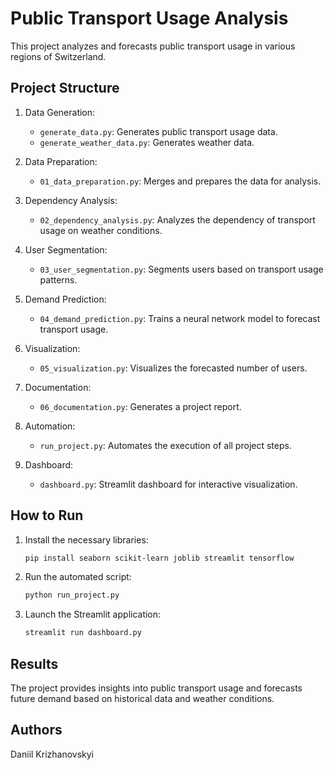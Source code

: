 # Public Transport Usage Analysis

This project analyzes and forecasts public transport usage in various regions of Switzerland.

## Project Structure

1. Data Generation:
    - `generate_data.py`: Generates public transport usage data.
    - `generate_weather_data.py`: Generates weather data.

2. Data Preparation:
    - `01_data_preparation.py`: Merges and prepares the data for analysis.

3. Dependency Analysis:
    - `02_dependency_analysis.py`: Analyzes the dependency of transport usage on weather conditions.

4. User Segmentation:
    - `03_user_segmentation.py`: Segments users based on transport usage patterns.

5. Demand Prediction:
    - `04_demand_prediction.py`: Trains a neural network model to forecast transport usage.

6. Visualization:
    - `05_visualization.py`: Visualizes the forecasted number of users.

7. Documentation:
    - `06_documentation.py`: Generates a project report.

8. Automation:
    - `run_project.py`: Automates the execution of all project steps.

9. Dashboard:
    - `dashboard.py`: Streamlit dashboard for interactive visualization.

## How to Run

1. Install the necessary libraries:
   ```bash
   pip install seaborn scikit-learn joblib streamlit tensorflow
2. Run the automated script:
   ```bash
   python run_project.py
3. Launch the Streamlit application:
   ```bash
   streamlit run dashboard.py

## Results
The project provides insights into public transport usage and forecasts future demand based on historical data and weather conditions.


## Authors
Daniil Krizhanovskyi

